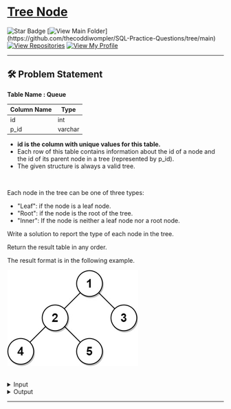 # [Tree Node](https://leetcode.com/problems/tree-node/)
![Star Badge](https://img.shields.io/static/v1?label=%F0%9F%8C%9F&message=If%20Useful&style=style=flat&color=BC4E99)
[![View Main Folder](https://img.shields.io/badge/View-Main_Folder-971901?)](https://github.com/thecoddiwompler/SQL-Practice-Questions/tree/main)
[![View Repositories](https://img.shields.io/badge/View-My_Repositories-blue?logo=GitHub)](https://github.com/thecoddiwompler?tab=repositories)
[![View My Profile](https://img.shields.io/badge/View-My_Profile-green?logo=GitHub)](https://github.com/thecoddiwompler)

---

## 🛠️ Problem Statement

  <b>Table Name : Queue</b>

|  Column Name  |Type |
| ------------- | ------------- |
| id   | int     |
| p_id | varchar |

* <b>id is the column with unique values for this table. </b>
* Each row of this table contains information about the id of a node and the id of its parent node in a tree (represented by p_id).
* The given structure is always a valid tree.
<br/>

Each node in the tree can be one of three types:

* "Leaf": if the node is a leaf node.
* "Root": if the node is the root of the tree.
* "Inner": If the node is neither a leaf node nor a root node.

Write a solution to report the type of each node in the tree.

Return the result table in any order.

The result format is in the following example.

![Sample Example](./img/tree1.jpg)

</br>

 <details>
<summary>
Input
</summary>
<br>
  
  <b>Table Name: Queue</b>

| id | p_id | 
| --- |------ | 
| 1  | null |
| 2  | 1    |
| 3  | 1    |
| 4  | 2    |
| 5  | 2    |

</details>

<details>
<summary>
Output
</summary>
<br>

| id |  type |
| ---- |  ----|
| 1  | Root  |
| 2  | Inner |
| 3  | Leaf  |
| 4  | Leaf  |
| 5  | Leaf  |

</details>

---
